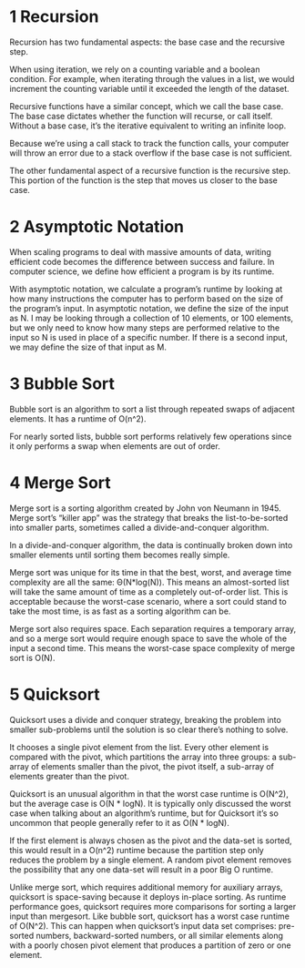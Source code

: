 # 1 Recursion
Recursion has two fundamental aspects: the base case and the recursive step.

When using iteration, we rely on a counting variable and a boolean condition. For example, when iterating through the values in a list, we would increment the counting variable until it exceeded the length of the dataset.

Recursive functions have a similar concept, which we call the base case. The base case dictates whether the function will recurse, or call itself. Without a base case, it’s the iterative equivalent to writing an infinite loop.

Because we’re using a call stack to track the function calls, your computer will throw an error due to a stack overflow if the base case is not sufficient.

The other fundamental aspect of a recursive function is the recursive step. This portion of the function is the step that moves us closer to the base case.

# 2 Asymptotic Notation
When scaling programs to deal with massive amounts of data, writing efficient code becomes the difference between success and failure. In computer science, we define how efficient a program is by its runtime.

With asymptotic notation, we calculate a program’s runtime by looking at how many instructions the computer has to perform based on the size of the program’s input. In asymptotic notation, we define the size of the input as N. I may be looking through a collection of 10 elements, or 100 elements, but we only need to know how many steps are performed relative to the input so N is used in place of a specific number. If there is a second input, we may define the size of that input as M.

# 3 Bubble Sort
Bubble sort is an algorithm to sort a list through repeated swaps of adjacent elements. It has a runtime of O(n^2).

For nearly sorted lists, bubble sort performs relatively few operations since it only performs a swap when elements are out of order.

# 4 Merge Sort
Merge sort is a sorting algorithm created by John von Neumann in 1945. Merge sort’s “killer app” was the strategy that breaks the list-to-be-sorted into smaller parts, sometimes called a divide-and-conquer algorithm.

In a divide-and-conquer algorithm, the data is continually broken down into smaller elements until sorting them becomes really simple.

Merge sort was unique for its time in that the best, worst, and average time complexity are all the same: Θ(N*log(N)). This means an almost-sorted list will take the same amount of time as a completely out-of-order list. This is acceptable because the worst-case scenario, where a sort could stand to take the most time, is as fast as a sorting algorithm can be.

Merge sort also requires space. Each separation requires a temporary array, and so a merge sort would require enough space to save the whole of the input a second time. This means the worst-case space complexity of merge sort is O(N).

# 5 Quicksort
Quicksort uses a divide and conquer strategy, breaking the problem into smaller sub-problems until the solution is so clear there’s nothing to solve.

It chooses a single pivot element from the list. Every other element is compared with the pivot, which partitions the array into three groups: a sub-array of elements smaller than the pivot, the pivot itself, a sub-array of elements greater than the pivot.

Quicksort is an unusual algorithm in that the worst case runtime is O(N^2), but the average case is O(N * logN). It is typically only discussed the worst case when talking about an algorithm’s runtime, but for Quicksort it’s so uncommon that people generally refer to it as O(N * logN).

If the first element is always chosen as the pivot and the data-set is sorted, this would result in a O(n^2) runtime because the partition step only reduces the problem by a single element. A random pivot element removes the possibility that any one data-set will result in a poor Big O runtime.

Unlike merge sort, which requires additional memory for auxiliary arrays, quicksort is space-saving because it deploys in-place sorting. As runtime performance goes, quicksort requires more comparisons for sorting a larger input than mergesort. Like bubble sort, quicksort has a worst case runtime of O(N^2). This can happen when quicksort’s input data set comprises: pre-sorted numbers, backward-sorted numbers, or all similar elements along with a poorly chosen pivot element that produces a partition of zero or one element.